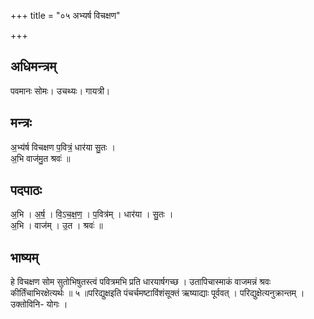 +++
title = "०५ अभ्यर्ष विचक्षण"

+++
## अधिमन्त्रम्
पवमानः सोमः। उचथ्यः। गायत्री।

## मन्त्रः
अ॒भ्य॑र्ष विचक्षण प॒वित्रं॒ धार॑या सु॒तः ।  
अ॒भि वाज॑मु॒त श्रवः॑ ॥

## पदपाठः
अ॒भि । अ॒र्ष॒ । वि॒ऽच॒क्ष॒ण॒ । प॒वित्र॑म् । धार॑या । सु॒तः ।  
अ॒भि । वाज॑म् । उ॒त । श्रवः॑ ॥

## भाष्यम्
हे विचक्षण सोम सुतोभिषुतस्त्वं पवित्रमभि प्रति धारयार्षगच्छ । उतापिचास्माकं वाजमन्नं श्रवः कीर्तिंचाभिरक्षेत्यर्थः ॥ ५ ॥परिद्युक्षइति पंचर्चमष्टाविंशंसूक्तं ऋष्याद्याः पूर्ववत् । परिद्युक्षेत्यनुक्रान्तम् । उक्तोविनि- योगः ।